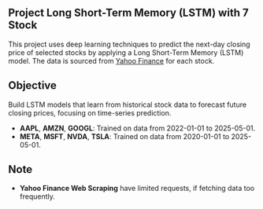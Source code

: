## Project Long Short-Term Memory (LSTM) with 7 Stock

This project uses deep learning techniques to predict the next-day closing price of selected stocks by applying a Long Short-Term Memory (LSTM) model. The data is sourced from [Yahoo Finance](https://finance.yahoo.com/) for each stock. 

## Objective
Build LSTM models that learn from historical stock data to forecast future closing prices, focusing on time-series prediction.

- **AAPL**, **AMZN**, **GOOGL**: Trained on data from 2022-01-01 to 2025-05-01.
- **META**, **MSFT**, **NVDA**, **TSLA**: Trained on data from 2020-01-01 to 2025-05-01.

## Note
- **Yahoo Finance Web Scraping** have limited requests, if fetching data too frequently.

